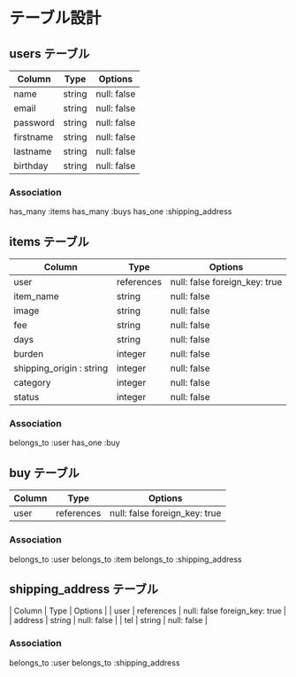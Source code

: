 # テーブル設計

## users テーブル

| Column    | Type   | Options     |
| ------    | ----   | -------     |
| name      | string | null: false |
| email     | string | null: false |
| password  | string | null: false |
| firstname | string | null: false |
| lastname  | string | null: false |
| birthday  | string | null: false |


### Association
has_many :items
has_many :buys
has_one :shipping_address


 ## items テーブル
 
| Column                     | Type   | Options                          |
| -------------------------  | ----   | -------------------------------- |
| user                       | references | null: false foreign_key: true|
| item_name                  | string  | null: false |
| image                      | string  | null: false |
| fee                        | string  | null: false |
| days                       | string  | null: false |
| burden                     | integer | null: false |
| shipping_origin : string   | integer | null: false |
| category                   | integer | null: false |
| status                     | integer | null: false |

### Association
belongs_to :user
has_one :buy


## buy テーブル

| Column        | Type   | Options                              |
| ------        | ----   | -----------------------------------  |
| user          | references | null: false foreign_key: true |


### Association
belongs_to :user
belongs_to :item
belongs_to :shipping_address


## shipping_address テーブル
| Column        | Type   | Options                           |
| user          | references | null: false foreign_key: true |
| address       | string | null: false |
| tel           | string | null: false |

### Association
belongs_to :user
belongs_to :shipping_address